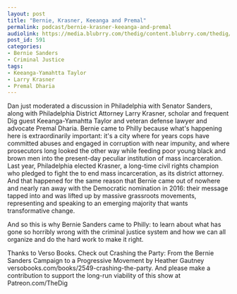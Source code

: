 ```yaml
---
layout: post
title: "Bernie, Krasner, Keeanga and Premal"
permalink: podcast/bernie-krasner-keeanga-and-premal
audiolink: https://media.blubrry.com/thedig/content.blubrry.com/thedig/The_Dig_-_EP_109_-_Sanders.mp3
post_id: 591
categories: 
- Bernie Sanders
- Criminal Justice
tags: 
- Keeanga-Yamahtta Taylor
- Larry Krasner
- Premal Dharia
---
```


Dan just moderated a discussion in Philadelphia with Senator Sanders, along with Philadelphia District Attorney Larry Krasner, scholar and frequent Dig guest Keeanga-Yamahtta Taylor and veteran defense lawyer and advocate Premal Dharia. Bernie came to Philly because what's happening here is extraordinarily important: it's a city where for years cops have committed abuses and engaged in corruption with near impunity, and where prosecutors long looked the other way while feeding poor young black and brown men into the present-day peculiar institution of mass incarceration. Last year, Philadelphia elected Krasner, a long-time civil rights champion who pledged to fight the to end mass incarceration, as its district attorney. And that happened for the same reason that Bernie came out of nowhere and nearly ran away with the Democratic nomination in 2016: their message tapped into and was lifted up by massive grassroots movements, representing and speaking to an emerging majority that wants transformative change.



And so this is why Bernie Sanders came to Philly: to learn about what has gone so horribly wrong with the criminal justice system and how we can all organize and do the hard work to make it right.

Thanks to Verso Books. Check out Crashing the Party: From the Bernie Sanders Campaign to a Progressive Movement by Heather Gautney versobooks.com/books/2549-crashing-the-party. And please make a contribution to support the long-run viability of this show at Patreon.com/TheDig